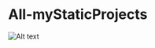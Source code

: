# All-myStaticProjects
![Alt text](https://res.cloudinary.com/dku4vsluy/image/upload/v1736214959/z5rodhtf6amjrqbgjukq.png)

